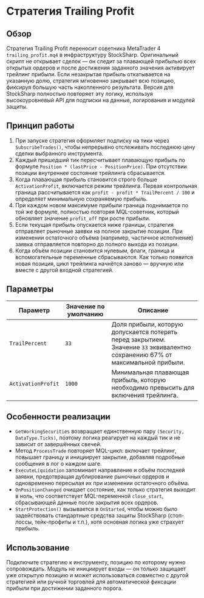 # Стратегия Trailing Profit

## Обзор
Стратегия Trailing Profit переносит советника MetaTrader 4 `trailing_profit.mq4` в инфраструктуру StockSharp. Оригинальный скрипт не открывает сделок — он следит за плавающей прибылью всех открытых ордеров и после достижения заданного значения активирует трейлинг прибыли. Если незакрытая прибыль откатывается на указанную долю, стратегия мгновенно закрывает всю позицию, фиксируя большую часть накопленного результата. Версия для StockSharp полностью повторяет эту логику, используя высокоуровневый API для подписки на данные, логирования и модулей защиты.

## Принцип работы
1. При запуске стратегия оформляет подписку на тики через `SubscribeTrades()`, чтобы непрерывно отслеживать последнюю цену сделки выбранного инструмента.
2. Каждый пришедший тик пересчитывает плавающую прибыль по формуле `Position * (lastPrice - PositionPrice)`. При отсутствии позиции внутреннее состояние трейлинга сбрасывается.
3. Когда плавающая прибыль становится строго больше `ActivationProfit`, включается режим трейлинга. Первая контрольная граница рассчитывается как `profit - profit * TrailPercent / 100` и определяет минимальную сохраняемую прибыль.
4. При каждом новом максимуме прибыли граница поднимается по той же формуле, полностью повторяя MQL-советник, который обновляет значение `profit_off` при росте прибыли.
5. Если текущая прибыль опускается ниже границы, стратегия отправляет рыночные заявки на полное закрытие позиции. При изменении остаточного объёма (например, частичное исполнение) заявка отправляется повторно до полного выхода из позиции.
6. Когда объём позиции становится нулевым, флаги, граница и вспомогательные переменные сбрасываются. Как только появится новая позиция, цикл трейлинга начнётся заново — вручную или вместе с другой входной стратегией.

## Параметры
| Параметр | Значение по умолчанию | Описание |
|----------|-----------------------|----------|
| `TrailPercent` | `33` | Доля прибыли, которую допускается потерять перед закрытием. Значение `33` эквивалентно сохранению 67% от максимальной прибыли. |
| `ActivationProfit` | `1000` | Минимальная плавающая прибыль, которую необходимо превысить для включения трейлинга. |

## Особенности реализации
- `GetWorkingSecurities` возвращает единственную пару `(Security, DataType.Ticks)`, поэтому логика реагирует на каждый тик и не зависит от завершённых свечей.
- Метод `ProcessTrade` повторяет MQL-цикл: включает трейлинг, повышает границу и инициирует закрытие, добавляя подробные сообщения в лог о каждом шаге.
- `ExecuteLiquidation` запоминает направление и объём последней заявки, предотвращая дублирование рыночных ордеров и одновременно пересылая их при изменении остаточного объёма.
- `OnPositionChanged` очищает состояние, как только стратегия выходит в ноль, что соответствует MQL-переменной `close_start`, сбрасывающей данные после закрытия всех ордеров.
- `StartProtection()` вызывается в `OnStarted`, чтобы можно было задействовать стандартные средства защиты StockSharp (стоп-лоссы, тейк-профиты и т.п.), хотя основная логика уже страхует прибыль.

## Использование
Подключите стратегию к инструменту, позицию по которому нужно сопровождать. Модуль не инициирует входы — он только защищает уже открытую позицию и может использоваться совместно с другой стратегией или ручной торговлей для автоматической фиксации прибыли при достижении заданного порога.
